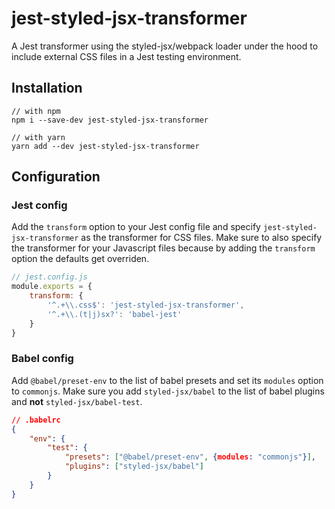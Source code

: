 # jest-styled-jsx-transformer

A Jest transformer using the styled-jsx/webpack loader under the hood to include external CSS files in a Jest testing environment.

## Installation

```
// with npm
npm i --save-dev jest-styled-jsx-transformer

// with yarn
yarn add --dev jest-styled-jsx-transformer
```

## Configuration

### Jest config
Add the `transform` option to your Jest config file and specify `jest-styled-jsx-transformer` as the transformer for CSS files. Make sure to also specify the transformer for your Javascript files because by adding the `transform` option the defaults get overriden.

```js
// jest.config.js
module.exports = {
    transform: {
        '^.+\\.css$': 'jest-styled-jsx-transformer',
        '^.+\\.(t|j)sx?': 'babel-jest'
    }
}
```

### Babel config

Add `@babel/preset-env` to the list of babel presets and set its `modules` option to `commonjs`.
Make sure you add `styled-jsx/babel` to the list of babel plugins and **not** `styled-jsx/babel-test`.

```json
// .babelrc
{
    "env": {
        "test": {
            "presets": ["@babel/preset-env", {modules: "commonjs"}],
            "plugins": ["styled-jsx/babel"]
        }
    }
}
```